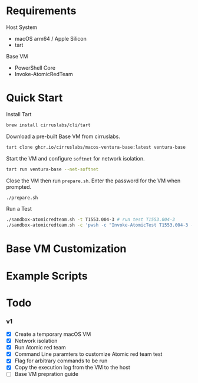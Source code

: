 

# Requirements
Host System
- macOS arm64 / Apple Silicon
- tart

Base VM
- PowerShell Core
- Invoke-AtomicRedTeam

# Quick Start
Install Tart
```zsh
brew install cirruslabs/cli/tart
```

Download a pre-built Base VM from cirruslabs.
```zsh
tart clone ghcr.io/cirruslabs/macos-ventura-base:latest ventura-base
```

Start the VM and configure `softnet` for network isolation.
```zsh
tart run ventura-base --net-softnet
```

Close the VM then run `prepare.sh`. Enter the password for the VM when prompted.
```zsh
./prepare.sh
```

Run a Test
```zsh
./sandbox-atomicredteam.sh -t T1553.004-3 # run test T1553.004-3
./sandbox-atomicredteam.sh -c 'pwsh -c "Invoke-AtomicTest T1553.004-3 -GetPrereqs -PathToAtomicsFolder "./atomic-red-team/atomics""' # run custom command
```
#


# Base VM Customization


# Example Scripts

# Todo
### v1
- [x] Create a temporary macOS VM
- [x] Network isolation
- [x] Run Atomic red team
- [x] Command Line paramters to customize Atomic red team test
- [x] Flag for arbitrary commands to be run
- [x] Copy the execution log from the VM to the host
- [ ] Base VM prepration guide